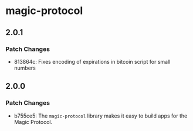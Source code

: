 # magic-protocol

## 2.0.1

### Patch Changes

- 813864c: Fixes encoding of expirations in bitcoin script for small numbers

## 2.0.0

### Patch Changes

- b755ce5: The `magic-protocol` library makes it easy to build apps for the Magic Protocol.
